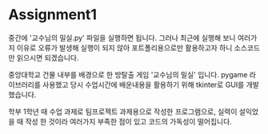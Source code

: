 # Assignment1

중간에 '교수님의 밀실.py' 파일을 실행하면 됩니다.
그러나 최근에 실행해 보니 여러가지 이유로 오류가 발생해 실행이 되지 않아 포트폴리용으로만 활용하고자 하니 소스코드만 읽으시면 되겠습니다.

중앙대학교 건물 내부를 배경으로 한 방탈출 게임 '교수님의 밀실' 입니다. pygame 라이브러리를 사용했고 당시 수업시간에 배운내용을 활용하기 위해 tkinter로 GUI를 개발했습니다.

학부 1학년 때 수업 과제로 팀프로젝트 과제용으로 작성한 프로그램으로, 실력이 설익었을 때 작성 한 것이라 여러가지 부족한 점이 있고 코드의 가독성이 떨어집니다. 
